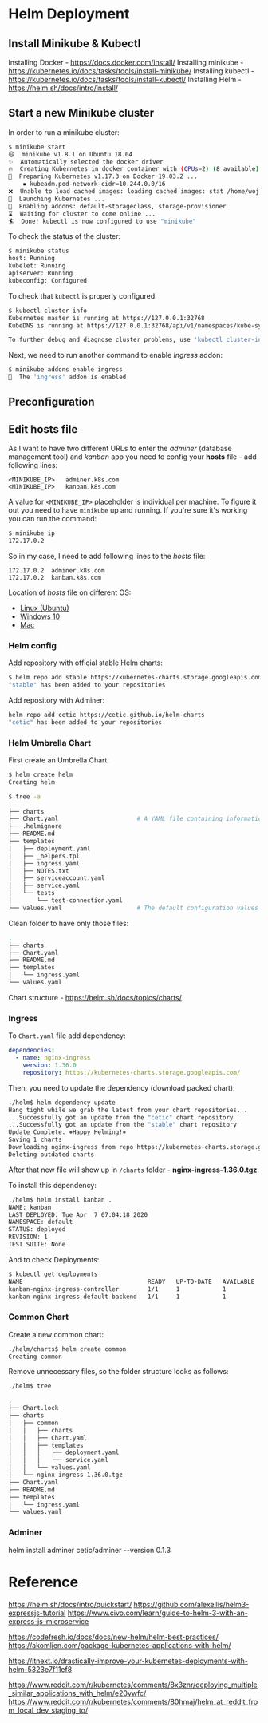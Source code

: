 # Helm Deployment


## Install Minikube & Kubectl


Installing Docker - https://docs.docker.com/install/
Installing minikube - https://kubernetes.io/docs/tasks/tools/install-minikube/
Installing kubectl - https://kubernetes.io/docs/tasks/tools/install-kubectl/
Installing Helm - https://helm.sh/docs/intro/install/

## Start a new Minikube cluster

In order to run a minikube cluster:
```bash
$ minikube start
😄  minikube v1.8.1 on Ubuntu 18.04
✨  Automatically selected the docker driver
🔥  Creating Kubernetes in docker container with (CPUs=2) (8 available), Memory=2200MB (7826MB available) ...
🐳  Preparing Kubernetes v1.17.3 on Docker 19.03.2 ...
    ▪ kubeadm.pod-network-cidr=10.244.0.0/16
❌  Unable to load cached images: loading cached images: stat /home/wojtek/.minikube/cache/images/k8s.gcr.io/kube-proxy_v1.17.3: no such file or directory
🚀  Launching Kubernetes ... 
🌟  Enabling addons: default-storageclass, storage-provisioner
⌛  Waiting for cluster to come online ...
🏄  Done! kubectl is now configured to use "minikube"
```

To check the status of the cluster:
```bash
$ minikube status
host: Running
kubelet: Running
apiserver: Running
kubeconfig: Configured
```

To check that `kubectl` is properly configured:
```bash
$ kubectl cluster-info
Kubernetes master is running at https://127.0.0.1:32768
KubeDNS is running at https://127.0.0.1:32768/api/v1/namespaces/kube-system/services/kube-dns:dns/proxy

To further debug and diagnose cluster problems, use 'kubectl cluster-info dump'.
```

Next, we need to run another command to enable *Ingress* addon:
```bash
$ minikube addons enable ingress
🌟  The 'ingress' addon is enabled
```

## Preconfiguration
## Edit hosts file


As I want to have two different URLs to enter the *adminer* (database management tool) and *kanban* app you need to config your **hosts** file - add following lines:

```
<MINIKUBE_IP>	adminer.k8s.com
<MINIKUBE_IP>	kanban.k8s.com
```

A value for `<MINIKUBE_IP>` placeholder is individual per machine. To figure it out you need to have `minikube` up and running. If you're sure it's working you can run the command:
```bash
$ minikube ip
172.17.0.2
```

So in my case, I need to add following lines to the *hosts*  file:
```
172.17.0.2	adminer.k8s.com
172.17.0.2	kanban.k8s.com
```

Location of *hosts* file on different OS:
* [Linux (Ubuntu)](http://manpages.ubuntu.com/manpages/trusty/man5/hosts.5.html)
* [Windows 10](https://www.groovypost.com/howto/edit-hosts-file-windows-10/)
* [Mac](https://www.imore.com/how-edit-your-macs-hosts-file-and-why-you-would-want#page1)


### Helm config

Add repository with official stable Helm charts:

```bash
$ helm repo add stable https://kubernetes-charts.storage.googleapis.com/
"stable" has been added to your repositories
```

Add repository with Adminer:
```bash
helm repo add cetic https://cetic.github.io/helm-charts
"cetic" has been added to your repositories
```


### Helm Umbrella Chart

First create an Umbrella Chart:
```bash
$ helm create helm
Creating helm

$ tree -a
.
├── charts
├── Chart.yaml                      # A YAML file containing information about the chart
├── .helmignore
├── README.md
├── templates
│   ├── deployment.yaml
│   ├── _helpers.tpl
│   ├── ingress.yaml
│   ├── NOTES.txt
│   ├── serviceaccount.yaml
│   ├── service.yaml
│   └── tests
│       └── test-connection.yaml
└── values.yaml                     # The default configuration values for this chart
```

Clean folder to have only those files:
```bash
.
├── charts
├── Chart.yaml
├── README.md
├── templates
│   └── ingress.yaml
└── values.yaml
```

Chart structure - https://helm.sh/docs/topics/charts/

### Ingress

To `Chart.yaml` file add dependency:
```yaml
dependencies:
  - name: nginx-ingress
    version: 1.36.0
    repository: https://kubernetes-charts.storage.googleapis.com/
```

Then, you need to update the dependency (download packed chart):
```bash
./helm$ helm dependency update
Hang tight while we grab the latest from your chart repositories...
...Successfully got an update from the "cetic" chart repository
...Successfully got an update from the "stable" chart repository
Update Complete. ⎈Happy Helming!⎈
Saving 1 charts
Downloading nginx-ingress from repo https://kubernetes-charts.storage.googleapis.com/
Deleting outdated charts
```

After that new file will show up in `/charts` folder - **nginx-ingress-1.36.0.tgz**.

To install this dependency:
```bash
./helm$ helm install kanban .
NAME: kanban
LAST DEPLOYED: Tue Apr  7 07:04:18 2020
NAMESPACE: default
STATUS: deployed
REVISION: 1
TEST SUITE: None
```

And to check Deployments:
```bash
$ kubectl get deployments
NAME                                   READY   UP-TO-DATE   AVAILABLE   AGE
kanban-nginx-ingress-controller        1/1     1            1           108s
kanban-nginx-ingress-default-backend   1/1     1            1           108s
```

### Common Chart

Create a new common chart:
```bash
./helm/charts$ helm create common
Creating common
```

Remove unnecessary files, so the folder structure looks as follows:
```bash
./helm$ tree

.
├── Chart.lock
├── charts
│   ├── common
│   │   ├── charts
│   │   ├── Chart.yaml
│   │   ├── templates
│   │   │   ├── deployment.yaml
│   │   │   └── service.yaml
│   │   └── values.yaml
│   └── nginx-ingress-1.36.0.tgz
├── Chart.yaml
├── README.md
├── templates
│   └── ingress.yaml
└── values.yaml
```

### Adminer

helm install adminer cetic/adminer --version 0.1.3





Reference
=========

https://helm.sh/docs/intro/quickstart/
https://github.com/alexellis/helm3-expressjs-tutorial
https://www.civo.com/learn/guide-to-helm-3-with-an-express-js-microservice

https://codefresh.io/docs/docs/new-helm/helm-best-practices/
https://akomljen.com/package-kubernetes-applications-with-helm/

https://itnext.io/drastically-improve-your-kubernetes-deployments-with-helm-5323e7f11ef8

https://www.reddit.com/r/kubernetes/comments/8x3znr/deploying_multiple_similar_applications_with_helm/e20vwfc/
https://www.reddit.com/r/kubernetes/comments/80hmaj/helm_at_reddit_from_local_dev_staging_to/

